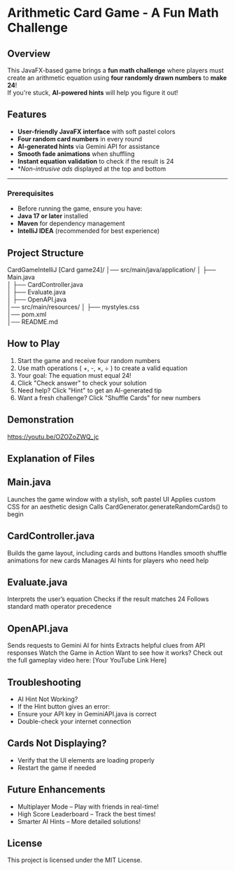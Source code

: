 #  Arithmetic Card Game - A Fun Math Challenge 

##  Overview
This JavaFX-based game brings a **fun math challenge** where players must create an arithmetic equation using **four randomly drawn numbers** to **make 24**!   
If you're stuck, **AI-powered hints** will help you figure it out! 

##  Features
- **User-friendly JavaFX interface** with soft pastel colors 
- **Four random card numbers** in every round 
- **AI-generated hints** via Gemini API for assistance 
- **Smooth fade animations** when shuffling 
- **Instant equation validation** to check if the result is 24 
- **Non-intrusive ads* displayed at the top and bottom 

---

###  Prerequisites
- Before running the game, ensure you have:
- **Java 17 or later** installed 
- **Maven** for dependency management 
- **IntelliJ IDEA** (recommended for best experience) 

## Project Structure
CardGameIntelliJ [Card game24]/
│── src/main/java/application/
│   ├── Main.java           
│   ├── CardController.java  
│   ├── Evaluate.java  
│   ├── OpenAPI.java      
│── src/main/resources/
│   ├── mystyles.css      
│── pom.xml                  
│── README.md   

## How to Play
1. Start the game and receive four random numbers 
2. Use math operations ( +, -, ×, ÷ ) to create a valid equation
3. Your goal: The equation must equal 24!
4. Click "Check answer" to check your solution
5. Need help? Click "Hint" to get an AI-generated tip 
6. Want a fresh challenge? Click "Shuffle Cards" for new numbers

## Demonstration
https://youtu.be/OZOZoZWQ_jc

## Explanation of Files
 ## Main.java
 Launches the game window with a stylish, soft pastel UI
 Applies custom CSS for an aesthetic design
 Calls CardGenerator.generateRandomCards() to begin
 ## CardController.java
 Builds the game layout, including cards and buttons
 Handles smooth shuffle animations for new cards
 Manages AI hints for players who need help
 ## Evaluate.java
 Interprets the user’s equation
 Checks if the result matches 24
 Follows standard math operator precedence
 ## OpenAPI.java
 Sends requests to Gemini AI for hints
 Extracts helpful clues from API responses
 Watch the Game in Action
 Want to see how it works? Check out the full gameplay video here:
 [Your YouTube Link Here]

## Troubleshooting
 - AI Hint Not Working?
 - If the Hint button gives an error:
 - Ensure your API key in GeminiAPI.java is correct
 - Double-check your internet connection

## Cards Not Displaying?
 - Verify that the UI elements are loading properly
 - Restart the game if needed

## Future Enhancements
 - Multiplayer Mode – Play with friends in real-time!
 - High Score Leaderboard – Track the best times!
-  Smarter AI Hints – More detailed solutions!


## License
 This project is licensed under the MIT License.

